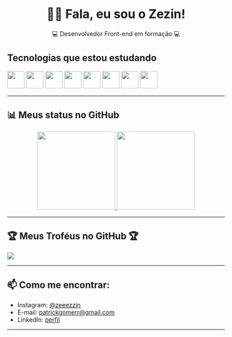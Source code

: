 <h1 align="center">👋🏽 Fala, eu sou o Zezin!</h1>

<p align="center">
  💻 Desenvolvedor Front-end em formação 💻
  
</p>

<h2 align="left"> Tecnologias que estou estudando </h2>
<p align="left">
  <img src="https://cdn.jsdelivr.net/gh/devicons/devicon/icons/html5/html5-original.svg" width="40"/>
  <img src="https://cdn.jsdelivr.net/gh/devicons/devicon/icons/css3/css3-original.svg" width="40"/>
  <img src="https://cdn.jsdelivr.net/gh/devicons/devicon/icons/javascript/javascript-original.svg" width="40"/>
  <img src="https://cdn.jsdelivr.net/gh/devicons/devicon/icons/react/react-original.svg" width="40"/>
  <img src="https://cdn.jsdelivr.net/gh/devicons/devicon/icons/python/python-original.svg" width="40"/>
  <img src="https://cdn.jsdelivr.net/gh/devicons/devicon/icons/c/c-original.svg" width="40"/>
  <img src="https://cdn.jsdelivr.net/gh/devicons/devicon/icons/cplusplus/cplusplus-original.svg" width="40"/>
  <img src="https://cdn.jsdelivr.net/gh/devicons/devicon/icons/github/github-original.svg" width="40"/>
</p>

---

<h2 align="left"> 📊 Meus status no GitHub </h2>

<div align="center">
  <a href="https://github.com/zezin-dev">
    <img height="180em" src="https://github-readme-stats.vercel.app/api?username=zezin-dev&show_icons=true&theme=tokyonight&include_all_commits=true&count_private=true"/>
    <img height="180em" src="https://github-readme-stats.vercel.app/api/top-langs/?username=zezin-dev&layout=compact&langs_count=7&theme=tokyonight"/>
  </a>
</div>

---

<h2 align="left"> 🏆 Meus Troféus no GitHub 🏆 </h2>

<p align="left">
  <img src="https://github-profile-trophy.vercel.app/?username=zezin-dev&theme=tokyonight&no-frame=true&column=7&margin-w=10" />
</p>

---

## 📫 Como me encontrar:
- Instagram: [@zeeezzin](https://instagram.com/zeeezzin)
- E-mail: patrickgomerr@gmail.com
- LinkedIn: [perfil](https://linkedin.com/in/patrickgomerr)

---
